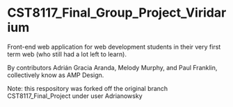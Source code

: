 # CST8117_Final_Group_Project_Viridarium
Front-end web application for web development students in their very first term web (who still had a lot left to learn).

By contributors Adrián Gracia Aranda, Melody Murphy, and Paul Franklin, collectively know as AMP Design.

Note: this respository was forked off the original branch CST8117_Final_Project under user Adrianowsky
